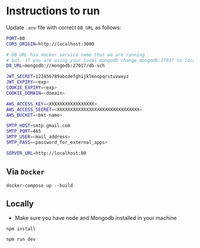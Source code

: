# Instructions to run

Update `.env` file with correct `DB_URL` as follows:

```bash
PORT=80
CORS_ORIGIN=http://localhost:3000

# DB_URL has docker service name that we are running
# but, if you are using your local mongodb change mongodb:27017 to localhost:27017
DB_URL=mongodb://mongodb:27017/db-sch

JWT_SECRET=123456789abcdefghijklmnopqrstuvwxyz
JWT_EXPIRY=<exp>
COOKIE_EXPIRY=<exp>
COOKIE_DOMAIN=<domain>

AWS_ACCESS_KEY=<XXXXXXXXXXXXXXXXX>
AWS_ACCESS_SECRET=<XXXXXXXXXXXXXXXXXXXXXXXXXXXXXXX>
AWS_BUCKET=<bkt-name>

SMTP_HOST=smtp.gmail.com
SMTP_PORT=465
SMTP_USER=<mail_address>
SMTP_PASS=<password_for_external_apps>

SERVER_URL=http://localhost:80
```

## Via `Docker`

```
docker-compose up --build
```

## Locally

- Make sure you have node and Mongodb installed in your machine

```
npm install
```

```
npm run dev
```
